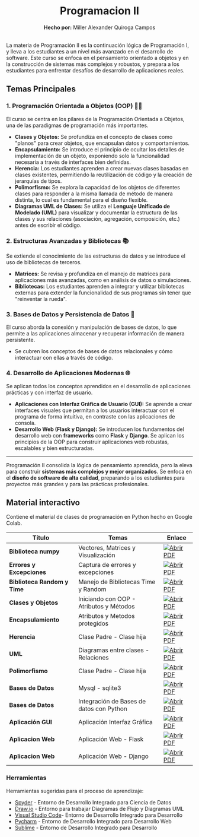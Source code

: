 <div align="center">
	<h1><strong>Programacion II</strong></h1>
	<strong>Hecho por:</strong> Miller Alexander Quiroga Campos
</div>
<br>

<p>
La materia de Programación II es la continuación lógica de Programación I, y lleva a los estudiantes a un nivel más avanzado en el desarrollo de software. Este curso se enfoca en el pensamiento orientado a objetos y en la construcción de sistemas más complejos y robustos, y prepara a los estudiantes para enfrentar desafíos de desarrollo de aplicaciones reales.
<br>

## Temas Principales

### 1. Programación Orientada a Objetos (OOP) 👨‍💻

El curso se centra en los pilares de la Programación Orientada a Objetos, una de las paradigmas de programación más importantes.

* **Clases y Objetos:** Se profundiza en el concepto de clases como "planos" para crear objetos, que encapsulan datos y comportamientos.
* **Encapsulamiento:** Se introduce el principio de ocultar los detalles de implementación de un objeto, exponiendo solo la funcionalidad necesaria a través de interfaces bien definidas.
* **Herencia:** Los estudiantes aprenden a crear nuevas clases basadas en clases existentes, permitiendo la reutilización de código y la creación de jerarquías de tipos.
* **Polimorfismo:** Se explora la capacidad de los objetos de diferentes clases para responder a la misma llamada de método de manera distinta, lo cual es fundamental para el diseño flexible.
* **Diagramas UML de Clases:** Se utiliza el **Lenguaje Unificado de Modelado (UML)** para visualizar y documentar la estructura de las clases y sus relaciones (asociación, agregación, composición, etc.) antes de escribir el código.

### 2. Estructuras Avanzadas y Bibliotecas 📚

Se extiende el conocimiento de las estructuras de datos y se introduce el uso de bibliotecas de terceros.

* **Matrices:** Se revisa y profundiza en el manejo de matrices para aplicaciones más avanzadas, como en análisis de datos o simulaciones.
* **Bibliotecas:** Los estudiantes aprenden a integrar y utilizar bibliotecas externas para extender la funcionalidad de sus programas sin tener que "reinventar la rueda".

### 3. Bases de Datos y Persistencia de Datos 💾

El curso aborda la conexión y manipulación de bases de datos, lo que permite a las aplicaciones almacenar y recuperar información de manera persistente.

* Se cubren los conceptos de bases de datos relacionales y cómo interactuar con ellas a través de código.

### 4. Desarrollo de Aplicaciones Modernas 🌐

Se aplican todos los conceptos aprendidos en el desarrollo de aplicaciones prácticas y con interfaz de usuario.

* **Aplicaciones con Interfaz Gráfica de Usuario (GUI):** Se aprende a crear interfaces visuales que permitan a los usuarios interactuar con el programa de forma intuitiva, en contraste con las aplicaciones de consola.
* **Desarrollo Web (Flask y Django):** Se introducen los fundamentos del desarrollo web con **frameworks** como **Flask** y **Django**. Se aplican los principios de la OOP para construir aplicaciones web robustas, escalables y bien estructuradas.

---

Programación II consolida la lógica de pensamiento aprendida, pero la eleva para construir **sistemas más complejos y mejor organizados**. Se enfoca en el **diseño de software de alta calidad**, preparando a los estudiantes para proyectos más grandes y para las prácticas profesionales.


## __Material interactivo__

Contiene el material de clases de programación en Python hecho en Google Colab.

<div align="center">
	
| Título | Temas | Enlace |
| ------ | ------- | ------ |
| __Biblioteca numpy__ | Vectores, Matrices y Visualización | [![Abrir PDF](https://img.shields.io/badge/PDF-Drive-red)](https://drive.google.com/file/d/1ZfNYGiTqmn-wipDiX3k1BHZo6auZ3yYo/view?usp=sharing) |
| __Errores y Excepciones__ | Captura de errores y excepciones | [![Abrir PDF](https://img.shields.io/badge/PDF-Drive-red)](https://drive.google.com/file/d/1n7OSthD36MJNqGD-nUx8Mh_uxEaxrBh8/view?usp=sharing) |
| __Biblioteca Random y Time__ | Manejo de Bibliotecas Time y Random | [![Abrir PDF](https://img.shields.io/badge/PDF-Drive-red)](https://drive.google.com/file/d/1BK6X3HOOvcPgLIanVQkdKlxyu1RV5wIb/view?usp=sharing) |
| __Clases y Objetos__ | Iniciando con OOP - Atributos y Métodos | [![Abrir PDF](https://img.shields.io/badge/PDF-Drive-red)](https://drive.google.com/file/d/151m0Jl_n_UBw1iHVQX5grS_TWaa6l9PL/view?usp=sharing) |
| __Encapsulamiento__ | Atributos y Metodos protegidos | [![Abrir PDF](https://img.shields.io/badge/PDF-Drive-red)](https://drive.google.com/file/d/1RNwIhPqvh-N0--nKNhg4LBAJ-1_QJzvn/view?usp=sharing) |
| __Herencia__ | Clase Padre - Clase hija | [![Abrir PDF](https://img.shields.io/badge/PDF-Drive-red)](https://drive.google.com/file/d/1LQCqe8YVCCZ5MHB_qRWObWfjRRy3Crai/view?usp=sharing) |
| __UML__ | Diagramas entre clases - Relaciones | [![Abrir PDF](https://img.shields.io/badge/PDF-Drive-red)](https://drive.google.com/file/d/1eIFceGZGPsprzLsZ7HBTg9v5B8G9yRA9/view?usp=sharing) |
| __Polimorfismo__ | Clase Padre - Clase hija | [![Abrir PDF](https://img.shields.io/badge/PDF-Drive-red)]() |
| __Bases de Datos__ | Mysql - sqlite3 | [![Abrir PDF](https://img.shields.io/badge/PDF-Drive-red)]() |
| __Bases de Datos__ | Integración de Bases de datos con Python | [![Abrir PDF](https://img.shields.io/badge/PDF-Drive-red)]() |
| __Aplicación GUI__ | Aplicación Interfaz Gráfica | [![Abrir PDF](https://img.shields.io/badge/PDF-Drive-red)]() |
| __Aplicacion Web__ | Aplicación Web - Flask | [![Abrir PDF](https://img.shields.io/badge/PDF-Drive-red)]() |
| __Aplicacion Web__ | Aplicación Web - Django | [![Abrir PDF](https://img.shields.io/badge/PDF-Drive-red)]() |

</div>

### __Herramientas__

Herramientas sugeridas para el proceso de aprendizaje:

* [Spyder](https://www.spyder-ide.org/) - Entorno de Desarrollo Integrado para Ciencia de Datos
* [Draw.io](https://app.diagrams.net/) - Entorno para trabajar Diagramas de Flujo y Diagramas UML
* [Visual Studio Code](https://code.visualstudio.com/)- Entorno de Desarrollo Integrado para Desarrollo
* [Pycharm](https://www.jetbrains.com/pycharm/) - Entorno de Desarrollo Integrado para Desarrollo Web
* [Sublime](https://www.sublimetext.com/) - Entorno de Desarrollo Integrado para Desarrollo
